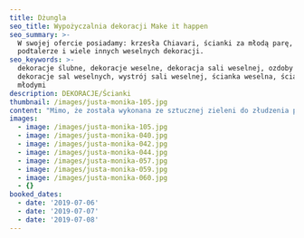 ```yaml
---
title: Dżungla
seo_title: Wypożyczalnia dekoracji Make it happen
seo_summary: >-
  W swojej ofercie posiadamy: krzesła Chiavari, ścianki za młodą parę,
  podtalerze i wiele innych weselnych dekoracji. 
seo_keywords: >-
  dekoracje ślubne, dekoracje weselne, dekoracja sali weselnej, ozdoby ślubne,
  dekoracje sal weselnych, wystrój sali weselnej, ścianka weselna, ścianka za
  młodymi
description: DEKORACJE/Ścianki
thumbnail: /images/justa-monika-105.jpg
content: "Mimo, że została wykonana ze sztucznej zieleni do złudzenia przypomina żywą. A wszystko dzięki wyselekcjonowanym roślinom, które zostały użyte do jej stworzenia. Gwarantujemy, że Wasi goście nawet się nie zorientują, że nie trzeba jej podlewać \U0001F60A.\n\n•\tmateriał: konstrukcja wykonana z drewna;\n\n•\twymiary: 200cm wys. x 250cm szer.\n\n•\tcena wypożyczenia: 800 zł\n\n•\tstyl: inspirowany naturą\n\n•\ttransport na terenie Wrocławia - gratis, poza terenem Wrocławia wyceniany jest indywidualnie\n\n•\tnie ma możliwości odbioru osobistego\n\n•\tsprawdź dostępność w kalendarzu i dokonaj wstępnej rezerwacji\n\n•\twięcej  informacji znajdziesz w zakładce [JAK DZIAŁAMY](/form)"
images:
  - image: /images/justa-monika-105.jpg
  - image: /images/justa-monika-040.jpg
  - image: /images/justa-monika-042.jpg
  - image: /images/justa-monika-044.jpg
  - image: /images/justa-monika-057.jpg
  - image: /images/justa-monika-059.jpg
  - image: /images/justa-monika-060.jpg
  - {}
booked_dates:
  - date: '2019-07-06'
  - date: '2019-07-07'
  - date: '2019-07-08'
---
```


